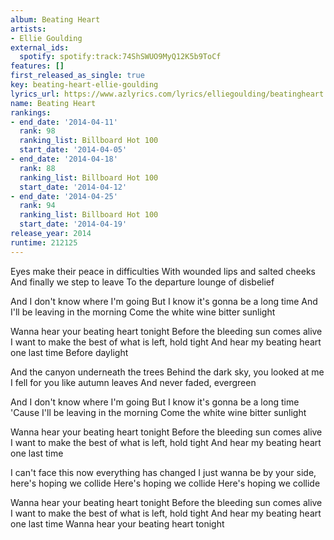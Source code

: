 ```yaml
---
album: Beating Heart
artists:
- Ellie Goulding
external_ids:
  spotify: spotify:track:74ShSWUO9MyQ12K5b9ToCf
features: []
first_released_as_single: true
key: beating-heart-ellie-goulding
lyrics_url: https://www.azlyrics.com/lyrics/elliegoulding/beatingheart.html
name: Beating Heart
rankings:
- end_date: '2014-04-11'
  rank: 98
  ranking_list: Billboard Hot 100
  start_date: '2014-04-05'
- end_date: '2014-04-18'
  rank: 88
  ranking_list: Billboard Hot 100
  start_date: '2014-04-12'
- end_date: '2014-04-25'
  rank: 94
  ranking_list: Billboard Hot 100
  start_date: '2014-04-19'
release_year: 2014
runtime: 212125
---
```

Eyes make their peace in difficulties
With wounded lips and salted cheeks
And finally we step to leave
To the departure lounge of disbelief

And I don't know where I'm going
But I know it's gonna be a long time
And I'll be leaving in the morning
Come the white wine bitter sunlight

Wanna hear your beating heart tonight
Before the bleeding sun comes alive
I want to make the best of what is left, hold tight
And hear my beating heart one last time
Before daylight

And the canyon underneath the trees
Behind the dark sky, you looked at me
I fell for you like autumn leaves
And never faded, evergreen

And I don't know where I'm going
But I know it's gonna be a long time
'Cause I'll be leaving in the morning
Come the white wine bitter sunlight

Wanna hear your beating heart tonight
Before the bleeding sun comes alive
I want to make the best of what is left, hold tight
And hear my beating heart one last time

I can't face this now everything has changed
I just wanna be by your side, here's hoping we collide
Here's hoping we collide
Here's hoping we collide

Wanna hear your beating heart tonight
Before the bleeding sun comes alive
I want to make the best of what is left, hold tight
And hear my beating heart one last time
Wanna hear your beating heart tonight
